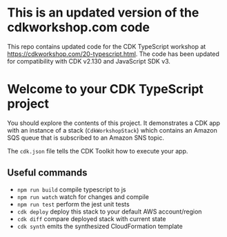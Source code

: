 # This is an updated version of the cdkworkshop.com code
This repo contains updated code for the CDK TypeScript workshop at https://cdkworkshop.com/20-typescript.html. The code has been updated for compatibility with CDK v2.130 and JavaScript SDK v3.

# Welcome to your CDK TypeScript project

You should explore the contents of this project. It demonstrates a CDK app with an instance of a stack (`CdkWorkshopStack`)
which contains an Amazon SQS queue that is subscribed to an Amazon SNS topic.

The `cdk.json` file tells the CDK Toolkit how to execute your app.

## Useful commands

* `npm run build`   compile typescript to js
* `npm run watch`   watch for changes and compile
* `npm run test`    perform the jest unit tests
* `cdk deploy`      deploy this stack to your default AWS account/region
* `cdk diff`        compare deployed stack with current state
* `cdk synth`       emits the synthesized CloudFormation template
